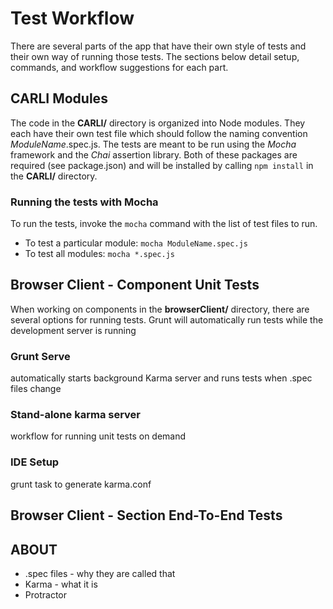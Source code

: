 # Test Workflow

There are several parts of the app that have their own style of tests and their own way of running those tests. The sections below detail setup, commands, and workflow suggestions for each part.


## CARLI Modules

The code in the __CARLI/__ directory is organized into Node modules. They each have their own test file which should follow the naming convention _ModuleName_.spec.js. 
The tests are meant to be run using the _Mocha_ framework and the _Chai_ assertion library. Both of these packages are required (see package.json) and will be installed by calling `npm install` in the __CARLI/__ directory.


### Running the tests with Mocha

To run the tests, invoke the `mocha` command with the list of test files to run.
* To test a particular module: `mocha ModuleName.spec.js`
* To test all modules: `mocha *.spec.js`


## Browser Client - Component Unit Tests

When working on components in the __browserClient/__ directory, there are several options for running tests. Grunt will automatically run tests while the development server is running  

### Grunt Serve 
automatically starts background Karma server and runs tests when .spec files change

### Stand-alone karma server
workflow for running unit tests on demand

### IDE Setup 
grunt task to generate karma.conf


## Browser Client - Section End-To-End Tests






## ABOUT

* .spec files - why they are called that
* Karma - what it is
* Protractor
